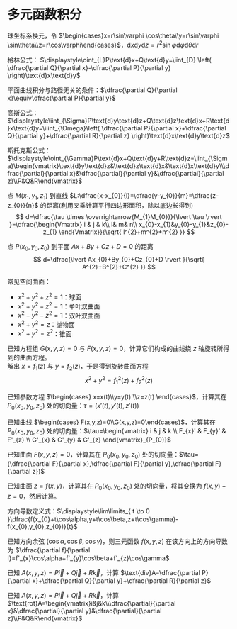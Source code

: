 # 多元函数积分

球坐标系换元，令 $\begin{cases}x=r\sin\varphi \cos\theta\\y=r\sin\varphi \sin\theta\\z=r\cos\varphi\end{cases}$，$\text{d}x\text{d}y\text{d}z=r^{2}\sin\varphi\text{d}\varphi\text{d}\theta\text{d}r$

格林公式：
$\displaystyle\oint_{L}P\text{d}x+Q\text{d}y=\iint_{D} \left( \dfrac{\partial Q}{\partial x}-\dfrac{\partial P}{\partial y} \right)\text{d}x\text{d}y$

平面曲线积分与路径无关的条件：$\dfrac{\partial Q}{\partial x}\equiv\dfrac{\partial P}{\partial y}$

高斯公式：
$\displaystyle\iint_{\Sigma}P\text{d}y\text{d}z+Q\text{d}z\text{d}x+R\text{d}x\text{d}y=\iiint_{\Omega}\left( \dfrac{\partial P}{\partial x}+\dfrac{\partial Q}{\partial y}+\dfrac{\partial R}{\partial z} \right)\text{d}x\text{d}y\text{d}z$

斯托克斯公式：
$\displaystyle\oint_{\Gamma}P\text{d}x+Q\text{d}y+R\text{d}z=\iint_{\Sigma}\begin{vmatrix}\text{d}y\text{d}z&\text{d}z\text{d}x&\text{d}x\text{d}y\\\dfrac{\partial}{\partial x}&\dfrac{\partial}{\partial y}&\dfrac{\partial}{\partial z}\\P&Q&R\end{vmatrix}$

点 $M(x_{1},y_{1},z_{1})$ 到直线 $L:\dfrac{x-x_{0}}{l}=\dfrac{y-y_{0}}{m}=\dfrac{z-z_{0}}{n}$ 的距离(利用叉乘计算平行四边形面积，除以底边长得到)
$$
d=\dfrac{\tau \times \overrightarrow{M_{1}M_{0}}}{\lvert \tau \rvert }=\dfrac{\begin{Vmatrix}
i & j & k\\ l& m& n\\ x_{0}-x_{1}&y_{0}-y_{1}&z_{0}-z_{1}
\end{Vmatrix}}{\sqrt{ l^{2}+m^{2}+n^{2} }}
$$

点 $P(x_{0},y_{0},z_{0})$ 到平面 $Ax+By+Cz+D=0$ 的距离
$$
d=\dfrac{\lvert Ax_{0}+By_{0}+Cz_{0}+D \rvert }{\sqrt{ A^{2}+B^{2}+C^{2} }}
$$

常见空间曲面：
- $x^{2}+y^{2}+z^{2}=1$：球面
- $x^{2}+y^{2}-z^{2}=1$：单叶双曲面
- $x^{2}-y^{2}-z^{2}=1$：双叶双曲面
- $x^{2}+y^{2}=z$：抛物面
- $x^{2}+y^{2}=z^{2}$：锥面

已知方程组 $G(x,y,z)=0$ 与 $F(x,y,z)=0$，计算它们构成的曲线绕 $z$ 轴旋转所得到的曲面方程。  
解出 $x=f_{1}(z)$ 与 $y=f_{2}(z)$，于是得到旋转曲面方程
$$
x^{2}+y^{2}=f_{1}^{2}(z)+f_{2}^{2}(z)
$$

已知参数方程 $\begin{cases} x=x(t)\\y=y(t) \\z=z(t) \end{cases}$，计算其在 $P_{0}(x_{0},y_{0},z_{0})$ 处的切向量：$\tau=(x'(t),y'(t),z'(t))$

已知曲线 $\begin{cases} F(x,y,z)=0\\G(x,y,z)=0\end{cases}$，计算其在 $P_{0}(x_{0},y_{0},z_{0})$ 处的切向量：$\tau=\begin{vmatrix} i & j & k \\ F_{x}' & F_{y}' & F'_{z} \\ G'_{x} & G'_{y} & G'_{z} \end{vmatrix}_{P_{0}}$

已知曲面 $F(x,y,z)=0$，计算其在 $P_{0}(x_{0},y_{0},z_{0})$ 处的切向量：$\tau=(\dfrac{\partial F}{\partial x},\dfrac{\partial F}{\partial y},\dfrac{\partial F}{\partial z})$

已知曲面 $z=f(x,y)$，计算其在 $P_{0}(x_{0},y_{0},z_{0})$ 处的切向量，将其变换为 $f(x,y)-z=0$，然后计算。

方向导数定义式：$\displaystyle\lim\limits_{ t \to 0 }\dfrac{f(x_{0}+t\cos\alpha,y+t\cos\beta,z+t\cos\gamma)-f(x_{0},y_{0},z_{0})}{t}$


已知方向余弦 $(\cos\alpha,\cos\beta,\cos\gamma)$，则三元函数 $f(x,y,z)$ 在该方向上的方向导数为 $\dfrac{\partial f}{\partial l}=f'_{x}\cos\alpha+f'_{y}\cos\beta+f'_{z}\cos\gamma$

已知 $A(x,y,z)=P\vec{i}+Q\vec{j}+R\vec{k}$，计算 $\text{div}A=\dfrac{\partial P}{\partial x}+\dfrac{\partial Q}{\partial y}+\dfrac{\partial R}{\partial z}$

已知 $A(x,y,z)=P\vec{i}+Q\vec{j}+R\vec{k}$，计算 $\text{rot}A=\begin{vmatrix}i&j&k\\\dfrac{\partial}{\partial x}&\dfrac{\partial}{\partial y}&\dfrac{\partial}{\partial z}\\P&Q&R\end{vmatrix}$